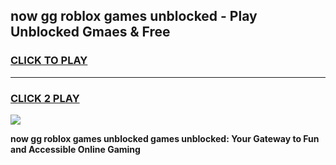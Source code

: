 
## now gg roblox games unblocked - Play Unblocked Gmaes & Free
<h3>
<a href="https://news.freeplayer.one?title=now_gg_roblox_games_unblocked&ref=16F">CLICK TO PLAY</a></h3>
<hr>

<h3>
<a href="https://news.freeplayer.one?title=now_gg_roblox_games_unblocked&ref=16F">CLICK 2 PLAY</a>
  
</h3>

<a href="https://news.freeplayer.one?title=now_gg_roblox_games_unblocked&ref=16F/"><img src="https://clearcache.store/games.png"></a>


**now gg roblox games unblocked games unblocked: Your Gateway to Fun and Accessible Online Gaming**
